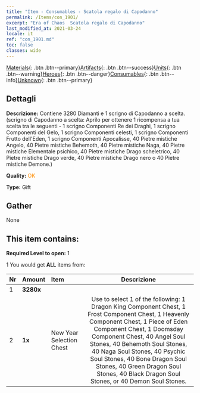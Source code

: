 ```yaml
---
title: "Item - Consumables - Scatola regalo di Capodanno"
permalink: /Items/con_1901/
excerpt: "Era of Chaos  Scatola regalo di Capodanno"
last_modified_at: 2021-03-24
locale: it
ref: "con_1901.md"
toc: false
classes: wide
---
```

 [Materials](/it/Items/){: .btn .btn--primary}[Artifacts](/it/Items/Artifacts/){: .btn .btn--success}[Units](/it/Items/Units/){: .btn .btn--warning}[Heroes](/it/Items/Heroes/){: .btn .btn--danger}[Consumables](/it/Items/Consumables/){: .btn .btn--info}[Unknown](/it/Items/Unknown/){: .btn .btn--primary}

## Dettagli
 **Descrizione:** Contiene 3280 Diamanti e 1 scrigno di Capodanno a scelta. (scrigno di Capodanno a scelta: Aprilo per ottenere 1 ricompensa a tua scelta tra le seguenti - 1 scrigno Componenti Re dei Draghi, 1 scrigno Componenti del Gelo, 1 scrigno Componenti celesti, 1 scrigno Componenti Frutto dell'Eden, 1 scrigno Componenti Apocalisse, 40 Pietre mistiche Angelo, 40 Pietre mistiche Behemoth, 40 Pietre mistiche Naga, 40 Pietre mistiche Elementale psichico, 40 Pietre mistiche Drago scheletrico, 40 Pietre mistiche Drago verde, 40 Pietre mistiche Drago nero o 40 Pietre mistiche Demone.)

 **Quality:** <span style="color: #FF8C00">OK</span>

 **Type:** Gift

## Gather

  None

## This item contains:

 **Required Level to open:** 1

 1 You would get **ALL** items  from:

  | Nr | Amount |     Item    | Descrizione |
  |:---|:-------|:------------|:-----------:|
  | 1 |  **3280x** | <i class="fas fa-gem"/> |  | 
  | 2 |  **1x** | New Year Selection Chest | Use to select 1 of the following: 1 Dragon King Component Chest, 1 Frost Component Chest, 1 Heavenly Component Chest, 1 Piece of Eden Component Chest, 1 Doomsday Component Chest, 40 Angel Soul Stones, 40 Behemoth Soul Stones, 40 Naga Soul Stones, 40 Psychic Soul Stones, 40 Bone Dragon Soul Stones, 40 Green Dragon Soul Stones, 40 Black Dragon Soul Stones, or 40 Demon Soul Stones.  | 
